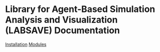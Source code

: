 # Library for Agent-Based Simulation Analysis and Visualization (LABSAVE) Documentation

[Installation](./installation.md)
[Modules](./modules/modules.md)
